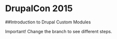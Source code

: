 # DrupalCon 2015
##Introduction to Drupal Custom Modules

Important! Change the branch to see different steps.
